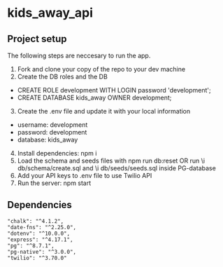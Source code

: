 # kids_away_api
## Project setup
The following steps are neccesary to run the app.

1. Fork and clone your copy of the repo to your dev machine
2. Create the DB roles and the DB
- CREATE ROLE development WITH LOGIN password 'development';
- CREATE DATABASE kids_away OWNER development;
3. Create the .env file and update it with your local information
- username: development
- password: development
- database: kids_away
4. Install dependencies: npm i
5. Load the schema and seeds files with npm run db:reset OR run \i db/schema/create.sql and \i db/seeds/seeds.sql inside PG-database 
6. Add your API keys to .env file to use Twilio API
7. Run the server: npm start

## Dependencies
    "chalk": "^4.1.2",
    "date-fns": "^2.25.0",
    "dotenv": "^10.0.0",
    "express": "^4.17.1",
    "pg": "^8.7.1",
    "pg-native": "^3.0.0",
    "twilio": "^3.70.0"